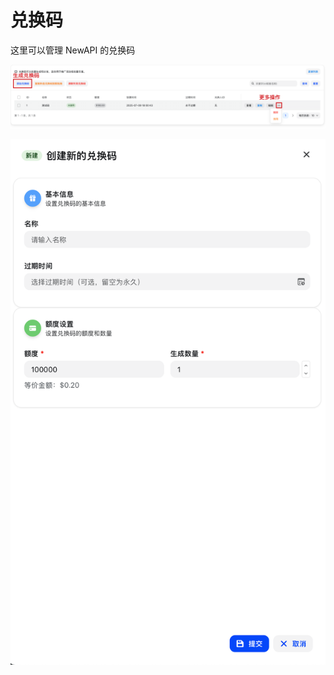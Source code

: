 # 兑换码

这里可以管理 NewAPI 的兑换码

![兑换码1](../../assets/guide/redemption-code-1.png)

![兑换码2](../../assets/guide/redemption-code-2.png)
